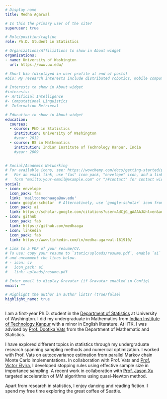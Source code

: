 ```yaml
---
# Display name
title: Medha Agarwal

# Is this the primary user of the site?
superuser: true

# Role/position/tagline
role: Ph.D. Student in Statistics

# Organizations/Affiliations to show in About widget
organizations:
- name: University of Washington
  url: https://www.uw.edu/

# Short bio (displayed in user profile at end of posts)
#bio: My research interests include distributed robotics, mobile computing and programmable matter.

# Interests to show in About widget
#interests:
#- Artificial Intelligence
#- Computational Linguistics
#- Information Retrieval

# Education to show in About widget
education:
  courses:
  - course: PhD in Statistics
    institution: University of Washington
    #year: 2012
  - course: BS in Mathematics
    institution: Indian Institute of Technology Kanpur, India
    #year: 2009
  

# Social/Academic Networking
# For available icons, see: https://wowchemy.com/docs/getting-started/page-builder/#icons
#   For an email link, use "fas" icon pack, "envelope" icon, and a link in the
#   form "mailto:your-email@example.com" or "/#contact" for contact widget.
social:
- icon: envelope
  icon_pack: fas
  link: 'mailto:medhaaga@uw.edu'
- icon: google-scholar  # Alternatively, use `google-scholar` icon from `ai` icon pack
  icon_pack: ai
  link: https://scholar.google.com/citations?user=AdCjG_gAAAAJ&hl=en&authuser=1
- icon: github
  icon_pack: fab
  link: https://github.com/medhaaga
- icon: linkedin
  icon_pack: fab
  link: https://www.linkedin.com/in/medha-agarwal-161910/

# Link to a PDF of your resume/CV.
# To use: copy your resume to `static/uploads/resume.pdf`, enable `ai` icons in `params.toml`, 
# and uncomment the lines below.
# - icon: cv
#   icon_pack: ai
#   link: uploads/resume.pdf

# Enter email to display Gravatar (if Gravatar enabled in Config)
email: ""

# Highlight the author in author lists? (true/false)
highlight_name: true
---
```


I am a first-year Ph.D. student in the [Department of Statistics](https://stat.uw.edu/) at University of Washington. I did my undergraduate in Mathematics from [Indian Institute of Technology Kanpur](https://www.iitk.ac.in/) with a minor in English literature. At IITK, I was advised by [Prof. Dootika Vats](https://dvats.github.io) from the Department of Mathematic and Statistics.

I have explored different topics in statistics through my undergraduate research spanning sampling methods and numerical optimization. I worked with Prof. Vats on autocovariance estimation from parallel Markov chain Monte Carlo implementations. In collaboration with Prof. Vats and [Prof. Victor Elvira](https://victorelvira.github.io/), I developed stopping rules using effective sample size in importance sampling. A recent work in collaboration with [Prof. Jason Xu](https://jasonxu90.github.io/) targeted acceleration of MM algorithms using quasi-Newton method.

Apart from research in statistics, I enjoy dancing and reading fiction. I spend my free time exploring the great coffee of Seattle. 


